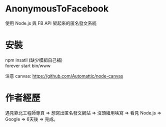 # AnonymousToFacebook
使用 Node.js 與 FB API 架起來的匿名發文系統
# 安裝
npm insatll (缺少模組自己補)<br/>
forever start bin/www<br/>

注意 canvas: <a href="https://github.com/Automattic/node-canvas">https://github.com/Automattic/node-canvas</a>
# 作者經歷
遇見靠北工程師專頁 => 想寫出匿名發文網站 => 沒頭緒用啥寫 => 看見 Node.js => Google => 6天後 => 完成。
